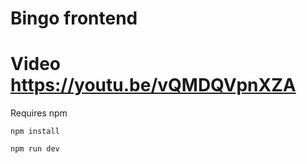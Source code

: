 # Bingo frontend
# Video https://youtu.be/vQMDQVpnXZA

Requires npm
```
npm install
```
```
npm run dev
```
